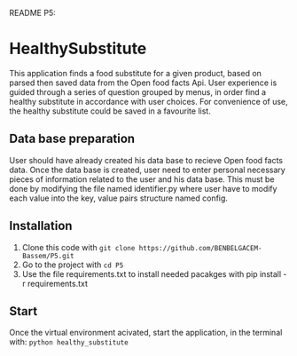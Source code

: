README P5:

# HealthySubstitute

This application finds a food substitute for a given product, based on parsed then saved data from the Open food facts Api.
User experience is guided through a series of question grouped by menus, in order find a healthy substitute in accordance with user choices. For convenience of use, the healthy substitute could be saved in a favourite list.

## Data base preparation

User should have already created his data base to recieve Open food facts data. Once the data base is created, user need to enter personal necessary pieces of information related to the user and his data base. This must be done by modifying the file named identifier.py where user have to modify each value into the key, value pairs structure named config.


## Installation

1. Clone this code with `git clone https://github.com/BENBELGACEM-Bassem/P5.git`
2. Go to the project with `cd P5`
3. Use the file requirements.txt to install needed pacakges with pip install -r requirements.txt

## Start

Once the virtual environment acivated, start the application, in the terminal with:
`python healthy_substitute`


